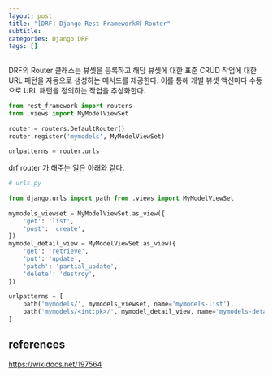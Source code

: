 ```yaml
---
layout: post
title: "[DRF] Django Rest Framework의 Router"
subtitle:
categories: Django DRF
tags: []
---
```

  
DRF의 Router 클래스는 뷰셋을 등록하고 해당 뷰셋에 대한 표준 CRUD 작업에 대한 URL 패턴을 자동으로 생성하는 메서드를 제공한다. 이를 통해 개별 뷰셋 액션마다 수동으로 URL 패턴을 정의하는 작업을 추상화한다.   
  
```python  
from rest_framework import routers   
from .views import MyModelViewSet   
  
router = routers.DefaultRouter()   
router.register('mymodels', MyModelViewSet)   
  
urlpatterns = router.urls  
```  
  
drf router 가 해주는 일은 아래와 같다.   
```python  
# urls.py  
  
from django.urls import path from .views import MyModelViewSet  
  
mymodels_viewset = MyModelViewSet.as_view({   
	'get': 'list',   
	'post': 'create',   
})   
mymodel_detail_view = MyModelViewSet.as_view({   
	'get': 'retrieve',   
	'put': 'update',   
	'patch': 'partial_update',   
	'delete': 'destroy',   
})  
  
urlpatterns = [   
	path('mymodels/', mymodels_viewset, name='mymodels-list'),   
	path('mymodels/<int:pk>/', mymodel_detail_view, name='mymodels-detail'),   
]  
```  
  
  
## references  
https://wikidocs.net/197564  
  